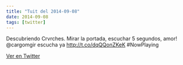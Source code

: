 ```yaml
---
title: "Tuit del 2014-09-08"
date: 2014-09-08
tags: [twitter]
---
```


Descubriendo Crvrches. Mirar la portada, escuchar 5 segundos,  amor! @cargomgir escucha ya http://t.co/dqQQonZKeK #NowPlaying



[Ver en Twitter](https://twitter.com/i/web/status/508932762456576000)
